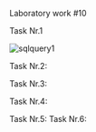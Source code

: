 Laboratory work #10

Task Nr.1 

![sqlquery1](https://user-images.githubusercontent.com/36602388/49754964-39e48c80-fcc0-11e8-89f3-6336c142d381.jpg)

Task Nr.2:


Task Nr.3:

Task Nr.4:

Task Nr.5:
Task Nr.6:
